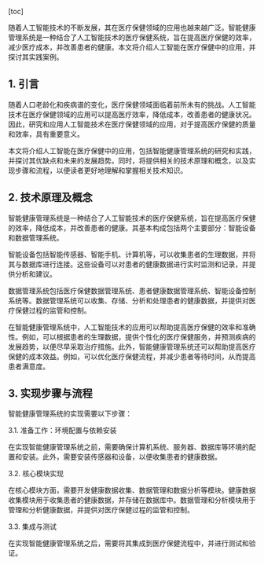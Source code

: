
[toc]                    
                
                
随着人工智能技术的不断发展，其在医疗保健领域的应用也越来越广泛。智能健康管理系统是一种结合了人工智能技术的医疗保健系统，旨在提高医疗保健的效率，减少医疗成本，并改善患者的健康。本文将介绍人工智能在医疗保健中的应用，并探讨其实践案例。

## 1. 引言

随着人口老龄化和疾病谱的变化，医疗保健领域面临着前所未有的挑战。人工智能技术在医疗保健领域的应用可以提高医疗效率，降低成本，改善患者的健康状况。因此，研究和应用人工智能技术在医疗保健领域的应用，对于提高医疗保健的质量和效率，具有重要意义。

本文将介绍人工智能在医疗保健中的应用，包括智能健康管理系统的研究和实践，并探讨其优缺点和未来的发展趋势。同时，将提供相关的技术原理和概念，以及实现步骤和流程，以便读者更好地理解和掌握相关技术知识。

## 2. 技术原理及概念

智能健康管理系统是一种结合了人工智能技术的医疗保健系统，旨在提高医疗保健的效率，降低成本，并改善患者的健康。其基本构成包括两个主要部分：智能设备和数据管理系统。

智能设备包括智能传感器、智能手机、计算机等，可以收集患者的生理数据，并将其与数据库进行连接。这些设备可以对患者的健康数据进行实时监测和记录，并提供分析和建议。

数据管理系统包括医疗保健数据管理系统、患者健康数据管理系统、智能设备控制系统等。数据管理系统可以收集、存储、分析和处理患者的健康数据，并提供对医疗保健过程的监管和控制。

在智能健康管理系统中，人工智能技术的应用可以帮助提高医疗保健的效率和准确性。例如，可以根据患者的生理数据，提供个性化的医疗保健服务，并预测疾病的发展趋势，以便尽早采取治疗措施。此外，智能健康管理系统还可以帮助提高医疗保健的成本效益。例如，可以优化医疗保健流程，并减少患者等待时间，从而提高患者满意度。

## 3. 实现步骤与流程

智能健康管理系统的实现需要以下步骤：

3.1. 准备工作：环境配置与依赖安装

在实现智能健康管理系统之前，需要确保计算机系统、服务器、数据库等环境的配置和安装。此外，需要安装传感器和设备，以便收集患者的健康数据。

3.2. 核心模块实现

在核心模块方面，需要开发健康数据收集、数据管理和数据分析等模块。健康数据收集模块用于收集患者的健康数据，并存储在数据库中。数据管理和分析模块用于管理和分析健康数据，并提供对医疗保健过程的监管和控制。

3.3. 集成与测试

在实现智能健康管理系统之后，需要将其集成到医疗保健流程中，并进行测试和验证。

